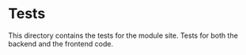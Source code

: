# Tests
This directory contains the tests for the 
module site. Tests for both the backend and 
the frontend code.